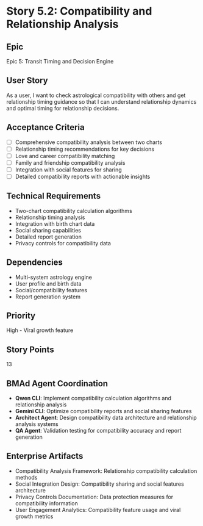 # Story 5.2: Compatibility and Relationship Analysis

## Epic

Epic 5: Transit Timing and Decision Engine

## User Story

As a user, I want to check astrological compatibility with others and get relationship timing guidance so that I can understand relationship dynamics and optimal timing for relationship decisions.

## Acceptance Criteria

- [ ] Comprehensive compatibility analysis between two charts
- [ ] Relationship timing recommendations for key decisions
- [ ] Love and career compatibility matching
- [ ] Family and friendship compatibility analysis
- [ ] Integration with social features for sharing
- [ ] Detailed compatibility reports with actionable insights

## Technical Requirements

- Two-chart compatibility calculation algorithms
- Relationship timing analysis
- Integration with birth chart data
- Social sharing capabilities
- Detailed report generation
- Privacy controls for compatibility data

## Dependencies

- Multi-system astrology engine
- User profile and birth data
- Social/compatibility features
- Report generation system

## Priority

High - Viral growth feature

## Story Points

13

## BMAd Agent Coordination

- **Qwen CLI**: Implement compatibility calculation algorithms and relationship analysis
- **Gemini CLI**: Optimize compatibility reports and social sharing features
- **Architect Agent**: Design compatibility data architecture and relationship analysis systems
- **QA Agent**: Validation testing for compatibility accuracy and report generation

## Enterprise Artifacts

- Compatibility Analysis Framework: Relationship compatibility calculation methods
- Social Integration Design: Compatibility sharing and social features architecture
- Privacy Controls Documentation: Data protection measures for compatibility information
- User Engagement Analytics: Compatibility feature usage and viral growth metrics
